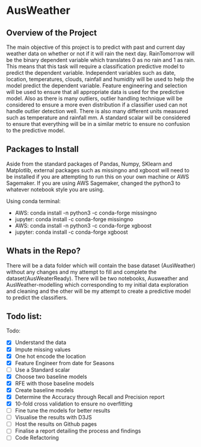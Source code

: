 # AusWeather

## Overview of the Project

The main objective of this project is to predict with past and current day weather data on whether or not if it will rain the next day. RainTomorrow will be the binary dependent variable which translates 0 as no rain and 1 as rain. This means that this task will require a  classification predictive model to predict the dependent variable. Independent variables such as date, location, temperatures, clouds, rainfall and humidity will be used to help the model predict the dependent variable. Feature engineering and selection will be used to ensure that all appropriate data is used for the predictive model. Also as there is many outliers, outlier handling technique will be considered to ensure a more even distribution if a classifier used can not handle outlier detection well. There is also many different units measured such as temperature and rainfall mm. A standard scalar will be considered to ensure that everything will be in a similar metric to ensure no confusion to the predictive model.

## Packages to Install

Aside from the standard packages of Pandas, Numpy, SKlearn and Matplotlib, external packages such as missingno and xgboost will need to be installed if you are attempting to run this on your own machine or AWS Sagemaker. If you are using AWS Sagemaker, changed the python3 to whatever notebook style you are using. 

Using conda terminal:
* AWS: conda install -n python3 -c conda-forge missingno
* jupyter: conda install -c conda-forge missingno
* AWS: conda install -n python3 -c conda-forge xgboost
* jupyter: conda install -c conda-forge xgboost
  
## Whats in the Repo?
  
There will be a data folder which will contain the base dataset (AusWeather) without any changes and my attempt to fill and complete the dataset(AusWeaterReady). There will be two notebooks, Ausweather and AusWeather-modelling which corresponding to my initial data exploration and cleaning and the other will be my attempt to create a predictive model to predict the classifiers.

## Todo list:

Todo:
- [x] Understand the data
- [x] Impute missing values
- [x] One hot encode the location
- [x] Feature Engineer from date for Seasons
- [ ] Use a Standard scalar
- [x] Choose two baseline models
- [x] RFE with those baseline models
- [x] Create baseline models
- [x] Determine the Accuracy through Recall and Precision report
- [x] 10-fold cross validation to ensure no overfitting
- [ ] Fine tune the models for better results
- [ ] Visualise the results with D3JS 
- [ ] Host the results on Github pages
- [ ] Finalise a report detailing the process and findings
- [ ] Code Refactoring

